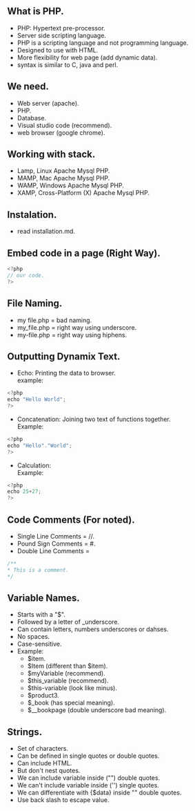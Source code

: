 ## What is PHP.
* PHP: Hypertext pre-processor.
* Server side scripting language.
* PHP is a scripting language and not programming language.
* Designed to use with HTML.
* More flexibility for web page (add dynamic data).
* syntax is similar to C, java and perl.

## We need.
* Web server (apache).
* PHP.
* Database.
* Visual studio code (recommend).
* web browser (google chrome).

## Working with stack.
* Lamp, Linux Apache Mysql PHP.
* MAMP, Mac Apache Mysql PHP.
* WAMP, Windows Apache Mysql PHP.
* XAMP, Cross-Platform (X) Apache Mysql PHP.

## Instalation.
* read installation.md.

## Embed code in a page (Right Way).
```javascript
<?php 
// our code.
?>
```

## File Naming.
* my file.php = bad naming.
* my_file.php = right way using underscore.
* my-file.php = right way using hiphens.

## Outputting Dynamix Text.
* Echo: Printing the data to browser. <br>
example:
```javascript
<?php 
echo "Hello World";
?>
```
* Concatenation: Joining two text of functions together. <br>
Example:
```javascript
<?php 
echo "Hello"."World";
?>
```
* Calculation: <br>
Example:
```javascript
<?php 
echo 25+27;
?>
```

## Code Comments (For noted).
* Single Line Comments = //.
* Pound Sign Comments = #.
* Double Line Comments =
```javascript
/**
* This is a comment.
*/
```

## Variable Names.
* Starts with a "$".
* Followed by a letter of _underscore.
* Can contain letters, numbers underscores or dahses.
* No spaces.
* Case-sensitive.
* Example:
  - $item.
  - $Item (different than $item).
  - $myVariable (recommend).
  - $this_variable (recommend).
  - $this-variable (look like minus).
  - $product3.
  - $_book (has special meaning).
  - $__bookpage (double underscore bad meaning).

## Strings.
* Set of characters.
* Can be defined in single quotes or double quotes.
* Can include HTML.
* But don't nest quotes.
* We can include variable inside ("") double quotes.
* We can't include variable inside ('') single quotes.
* We can differentiate with {$data} inside "" double quotes.
* Use back slash to escape value.
